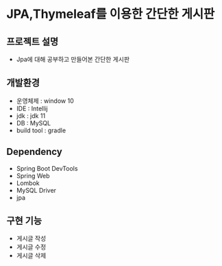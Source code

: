 # JPA,Thymeleaf를 이용한 간단한 게시판

## 프로젝트 설명
- Jpa에 대해 공부하고 만들어본 간단한 게시판

## 개발환경
- 운영체제 : window 10
- IDE : Intellij
- jdk : jdk 11
- DB : MySQL
- build tool : gradle

## Dependency
- Spring Boot DevTools
- Spring Web
- Lombok
- MySQL Driver
- jpa


## 구현 기능
- 게시글 작성
- 게시글 수정
- 게시글 삭제


